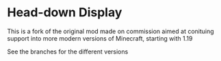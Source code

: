 # Head-down Display
This is a fork of the original mod made on commission aimed at conituing support into more modern versions of Minecraft, starting with 1.19

See the branches for the different versions
